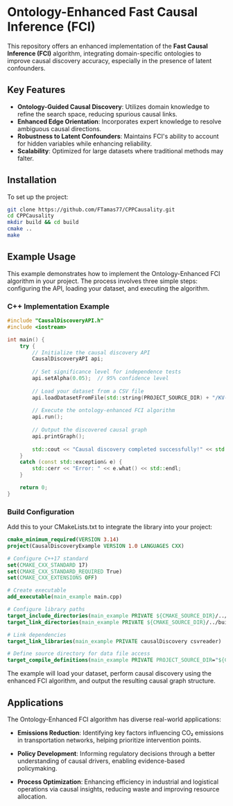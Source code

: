 # Ontology-Enhanced Fast Causal Inference (FCI)

This repository offers an enhanced implementation of the **Fast Causal Inference (FCI)** algorithm, integrating domain-specific ontologies to improve causal discovery accuracy, especially in the presence of latent confounders.

## Key Features

- **Ontology-Guided Causal Discovery**: Utilizes domain knowledge to refine the search space, reducing spurious causal links.
- **Enhanced Edge Orientation**: Incorporates expert knowledge to resolve ambiguous causal directions.
- **Robustness to Latent Confounders**: Maintains FCI's ability to account for hidden variables while enhancing reliability.
- **Scalability**: Optimized for large datasets where traditional methods may falter.

## Installation

To set up the project:

```sh
git clone https://github.com/FTamas77/CPPCausality.git
cd CPPCausality
mkdir build && cd build
cmake ..
make
```

## Example Usage

This example demonstrates how to implement the Ontology-Enhanced FCI algorithm in your project. The process involves three simple steps: configuring the API, loading your dataset, and executing the algorithm.

### C++ Implementation Example

```cpp
#include "CausalDiscoveryAPI.h"
#include <iostream>

int main() {
    try {
        // Initialize the causal discovery API
        CausalDiscoveryAPI api;
        
        // Set significance level for independence tests
        api.setAlpha(0.05);  // 95% confidence level
        
        // Load your dataset from a CSV file
        api.loadDatasetFromFile(std::string(PROJECT_SOURCE_DIR) + "/KV-41762_202301_test.csv");
        
        // Execute the ontology-enhanced FCI algorithm
        api.run();
        
        // Output the discovered causal graph
        api.printGraph();
        
        std::cout << "Causal discovery completed successfully!" << std::endl;
    }
    catch (const std::exception& e) {
        std::cerr << "Error: " << e.what() << std::endl;
    }

    return 0;
}
```

### Build Configuration

Add this to your CMakeLists.txt to integrate the library into your project:

```cmake
cmake_minimum_required(VERSION 3.14)
project(CausalDiscoveryExample VERSION 1.0 LANGUAGES CXX)

# Configure C++17 standard
set(CMAKE_CXX_STANDARD 17)
set(CMAKE_CXX_STANDARD_REQUIRED True)
set(CMAKE_CXX_EXTENSIONS OFF)

# Create executable
add_executable(main_example main.cpp)

# Configure library paths
target_include_directories(main_example PRIVATE ${CMAKE_SOURCE_DIR}/../src/include)
target_link_directories(main_example PRIVATE ${CMAKE_SOURCE_DIR}/../build/Debug/Debug)

# Link dependencies
target_link_libraries(main_example PRIVATE causalDiscovery csvreader)

# Define source directory for data file access
target_compile_definitions(main_example PRIVATE PROJECT_SOURCE_DIR="${CMAKE_SOURCE_DIR}")
```

The example will load your dataset, perform causal discovery using the enhanced FCI algorithm, and output the resulting causal graph structure.

## Applications

The Ontology-Enhanced FCI algorithm has diverse real-world applications:

- **Emissions Reduction**: Identifying key factors influencing CO₂ emissions in transportation networks, helping prioritize intervention points.

- **Policy Development**: Informing regulatory decisions through a better understanding of causal drivers, enabling evidence-based policymaking.

- **Process Optimization**: Enhancing efficiency in industrial and logistical operations via causal insights, reducing waste and improving resource allocation.

